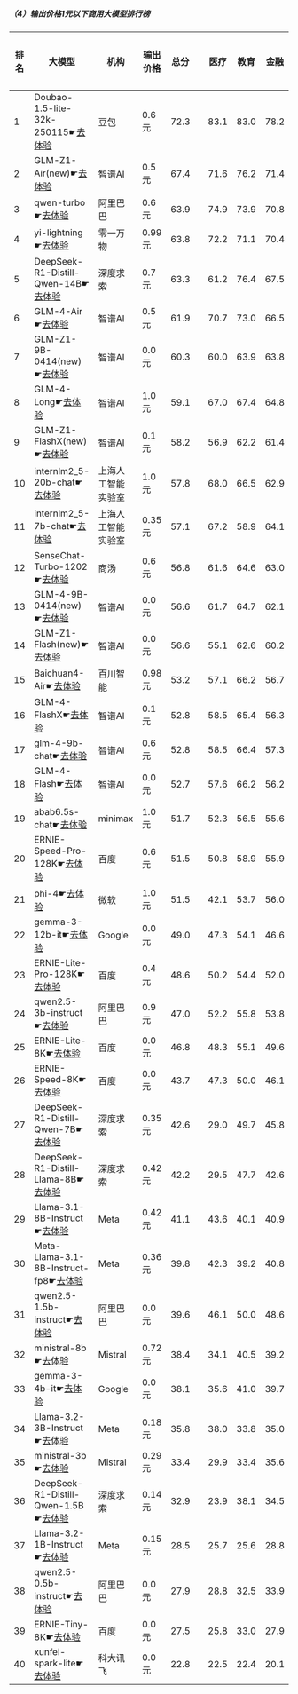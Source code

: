 ##### （4）输出价格1元以下商用大模型排行榜
|排名|大模型|机构|输出价格|总分| |医疗|教育|金融|法律|行政公务|心理健康|推理与数学计算|语言与指令遵从|
|---|-----|---|-------|---|-|----|---|---|---|------|-------|-----------|------------|
|1|Doubao-1.5-lite-32k-250115☛[去体验](https://nonelinear.com/static/modelcompare.html?type=proprietary)|豆包|0.6元|72.3| |        83.1|83.0|78.2|61.6|        65.8|65.8|        65.0|76.2|
|2|GLM-Z1-Air(new)☛[去体验](https://nonelinear.com/static/modelcompare.html?type=proprietary)|智谱AI|0.5元|67.4| |        71.6|76.2|71.4|52.0|        76.0|53.5|        63.8|74.6|
|3|qwen-turbo☛[去体验](https://nonelinear.com/static/modelcompare.html?type=proprietary)|阿里巴巴|0.6元|63.9| |        74.9|73.9|70.8|46.9|        62.0|60.8|        53.0|68.9|
|4|yi-lightning☛[去体验](https://nonelinear.com/static/modelcompare.html?type=proprietary)|零一万物|0.99元|63.8| |        72.2|71.1|70.4|42.6|        61.5|56.8|        61.2|74.3|
|5|DeepSeek-R1-Distill-Qwen-14B☛[去体验](https://nonelinear.com/static/modelcompare.html?type=open-source)|深度求索|0.7元|63.3| |        61.2|76.4|67.5|40.2|        66.5|55.6|        67.2|72.1|
|6|GLM-4-Air☛[去体验](https://nonelinear.com/static/modelcompare.html?type=proprietary)|智谱AI|0.5元|61.9| |        70.7|73.0|66.5|42.5|        68.0|56.5|        44.2|74.0|
|7|GLM-Z1-9B-0414(new)☛[去体验](https://nonelinear.com/static/modelcompare.html?type=open-source)|智谱AI|0.0元|60.3| |        60.0|63.9|63.8|31.5|        75.5|48.8|        69.1|69.5|
|8|GLM-4-Long☛[去体验](https://nonelinear.com/static/modelcompare.html?type=proprietary)|智谱AI|1.0元|59.1| |        67.0|67.4|64.8|42.3|        61.0|50.9|        47.9|71.7|
|9|GLM-Z1-FlashX(new)☛[去体验](https://nonelinear.com/static/modelcompare.html?type=proprietary)|智谱AI|0.1元|58.2| |        56.9|62.2|61.4|32.3|        71.5|48.6|        61.9|71.1|
|10|internlm2_5-20b-chat☛[去体验](https://nonelinear.com/static/modelcompare.html?type=open-source)|上海人工智能实验室|1.0元|57.8| |        68.0|66.5|62.9|44.7|        53.5|52.7|        43.8|70.2|
|11|internlm2_5-7b-chat☛[去体验](https://nonelinear.com/static/modelcompare.html?type=open-source)|上海人工智能实验室|0.35元|57.1| |        67.2|58.9|64.1|43.1|        55.5|51.0|        46.9|70.1|
|12|SenseChat-Turbo-1202☛[去体验](https://nonelinear.com/static/modelcompare.html?type=proprietary)|商汤|0.6元|56.8| |        61.6|64.6|63.0|36.8|        56.0|52.2|        50.3|69.8|
|13|GLM-4-9B-0414(new)☛[去体验](https://nonelinear.com/static/modelcompare.html?type=open-source)|智谱AI|0.0元|56.6| |        61.7|64.7|62.1|40.8|        53.5|49.2|        49.9|70.9|
|14|GLM-Z1-Flash(new)☛[去体验](https://nonelinear.com/static/modelcompare.html?type=proprietary)|智谱AI|0.0元|56.6| |        55.1|62.6|60.2|32.5|        65.5|47.1|        60.1|69.4|
|15|Baichuan4-Air☛[去体验](https://nonelinear.com/static/modelcompare.html?type=proprietary)|百川智能|0.98元|53.2| |        57.1|66.2|56.7|30.3|        49.0|47.2|        50.3|69.0|
|16|GLM-4-FlashX☛[去体验](https://nonelinear.com/static/modelcompare.html?type=proprietary)|智谱AI|0.1元|52.8| |        58.5|65.4|56.3|34.7|        53.5|46.1|        42.4|65.7|
|17|glm-4-9b-chat☛[去体验](https://nonelinear.com/static/modelcompare.html?type=open-source)|智谱AI|0.6元|52.8| |        58.5|66.4|57.3|36.5|        52.0|47.1|        39.1|65.7|
|18|GLM-4-Flash☛[去体验](https://nonelinear.com/static/modelcompare.html?type=proprietary)|智谱AI|0.0元|52.7| |        57.6|66.2|56.2|36.2|        49.4|52.3|        38.7|65.2|
|19|abab6.5s-chat☛[去体验](https://nonelinear.com/static/modelcompare.html?type=proprietary)|minimax|1.0元|51.7| |        52.3|56.5|55.6|33.8|        49.5|44.8|        48.0|73.3|
|20|ERNIE-Speed-Pro-128K☛[去体验](https://nonelinear.com/static/modelcompare.html?type=proprietary)|百度|0.6元|51.5| |        50.8|58.9|55.9|37.6|        47.5|44.8|        46.8|70.2|
|21|phi-4☛[去体验](https://nonelinear.com/static/modelcompare.html?type=open-source)|微软|1.0元|51.5| |        42.1|53.7|56.0|24.9|        64.5|43.2|        60.3|67.6|
|22|gemma-3-12b-it☛[去体验](https://nonelinear.com/static/modelcompare.html?type=open-source)|Google|0.0元|49.0| |        47.3|54.1|46.6|20.4|        59.0|41.1|        58.3|65.5|
|23|ERNIE-Lite-Pro-128K☛[去体验](https://nonelinear.com/static/modelcompare.html?type=proprietary)|百度|0.4元|48.6| |        50.2|54.4|52.0|31.4|        46.0|43.5|        44.2|67.2|
|24|qwen2.5-3b-instruct☛[去体验](https://nonelinear.com/static/modelcompare.html?type=open-source)|阿里巴巴|0.9元|47.0| |        52.2|55.8|53.8|26.9|        42.0|43.8|        39.6|62.1|
|25|ERNIE-Lite-8K☛[去体验](https://nonelinear.com/static/modelcompare.html?type=proprietary)|百度|0.0元|46.8| |        48.3|55.1|49.6|29.2|        45.5|43.0|        38.6|65.3|
|26|ERNIE-Speed-8K☛[去体验](https://nonelinear.com/static/modelcompare.html?type=proprietary)|百度|0.0元|43.7| |        47.3|50.0|46.1|31.4|        42.5|43.7|        27.3|61.3|
|27|DeepSeek-R1-Distill-Qwen-7B☛[去体验](https://nonelinear.com/static/modelcompare.html?type=open-source)|深度求索|0.35元|42.6| |        29.0|49.7|45.8|19.2|        54.0|30.4|        54.5|58.4|
|28|DeepSeek-R1-Distill-Llama-8B☛[去体验](https://nonelinear.com/static/modelcompare.html?type=open-source)|深度求索|0.42元|42.2| |        29.5|47.7|42.6|20.3|        52.0|31.9|        52.7|61.0|
|29|Llama-3.1-8B-Instruct☛[去体验](https://nonelinear.com/static/modelcompare.html?type=open-source)|Meta|0.42元|41.1| |        43.6|40.1|40.9|21.3|        43.0|37.2|        42.3|60.6|
|30|Meta-Llama-3.1-8B-Instruct-fp8☛[去体验](https://nonelinear.com/static/modelcompare.html?type=open-source)|Meta|0.36元|39.8| |        42.3|39.2|40.8|19.5|        37.5|34.0|        44.1|61.1|
|31|qwen2.5-1.5b-instruct☛[去体验](https://nonelinear.com/static/modelcompare.html?type=open-source)|阿里巴巴|0.0元|39.6| |        46.1|50.0|48.6|25.6|        35.0|39.6|        24.7|47.4|
|32|ministral-8b☛[去体验](https://nonelinear.com/static/modelcompare.html?type=proprietary)|Mistral|0.72元|38.4| |        34.1|40.5|39.2|19.9|        39.5|31.5|        42.9|59.7|
|33|gemma-3-4b-it☛[去体验](https://nonelinear.com/static/modelcompare.html?type=open-source)|Google|0.0元|38.1| |        35.6|41.0|39.7|16.6|        39.5|29.2|        49.2|53.6|
|34|Llama-3.2-3B-Instruct☛[去体验](https://nonelinear.com/static/modelcompare.html?type=open-source)|Meta|0.18元|35.8| |        38.0|33.8|35.0|17.1|        34.0|29.6|        39.7|59.4|
|35|ministral-3b☛[去体验](https://nonelinear.com/static/modelcompare.html?type=proprietary)|Mistral|0.29元|33.4| |        29.9|33.4|35.6|14.8|        34.0|29.4|        40.4|49.9|
|36|DeepSeek-R1-Distill-Qwen-1.5B☛[去体验](https://nonelinear.com/static/modelcompare.html?type=open-source)|深度求索|0.14元|32.9| |        23.9|38.1|34.5|15.4|        34.5|23.9|        46.3|46.5|
|37|Llama-3.2-1B-Instruct☛[去体验](https://nonelinear.com/static/modelcompare.html?type=open-source)|Meta|0.15元|28.5| |        25.7|25.6|28.8|14.6|        29.0|21.1|        33.1|50.6|
|38|qwen2.5-0.5b-instruct☛[去体验](https://nonelinear.com/static/modelcompare.html?type=open-source)|阿里巴巴|0.0元|27.9| |        28.8|32.5|33.9|18.4|        22.5|24.5|        25.4|37.0|
|39|ERNIE-Tiny-8K☛[去体验](https://nonelinear.com/static/modelcompare.html?type=proprietary)|百度|0.0元|27.5| |        25.8|33.0|27.9|19.8|        32.0|23.0|        18.4|40.2|
|40|xunfei-spark-lite☛[去体验](https://nonelinear.com/static/modelcompare.html?type=proprietary)|科大讯飞|0.0元|22.8| |        22.5|22.4|20.1|19.8|        21.7|25.4|        14.2|36.5|
    
